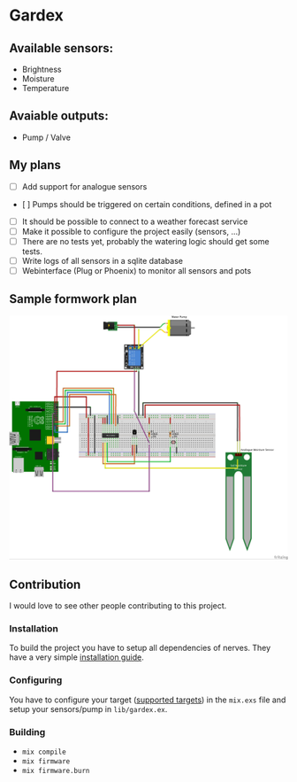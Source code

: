 # Gardex

## Available sensors:
* Brightness
* Moisture
* Temperature

## Avaiable outputs:
* Pump / Valve

## My plans
* [ ] Add support for analogue sensors
* [ ] Pumps should be triggered on certain conditions, defined in a pot
* [ ] It should be possible to connect to a weather forecast service
* [ ] Make it possible to configure the project easily (sensors, …)
* [ ] There are no tests yet, probably the watering logic should get some tests.
* [ ] Write logs of all sensors in a sqlite database
* [ ] Webinterface (Plug or Phoenix) to monitor all sensors and pots

## Sample formwork plan
![Fritzing](https://raw.githubusercontent.com/philipgiuliani/gardex/master/fritzing/basic.jpg)

## Contribution
I would love to see other people contributing to this project.

### Installation
To build the project you have to setup all dependencies of nerves. They have a very simple [installation guide](https://hexdocs.pm/nerves/installation.html).

### Configuring
You have to configure your target ([supported targets](https://hexdocs.pm/nerves/targets.html)) in the `mix.exs` file and setup your sensors/pump in `lib/gardex.ex`.

### Building
- `mix compile`
- `mix firmware`
- `mix firmware.burn`
